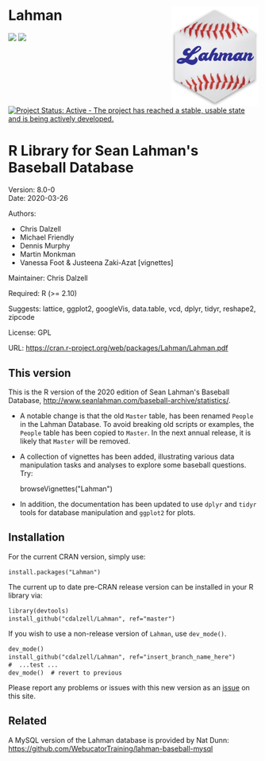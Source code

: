 Lahman <img src="inst/hex/Lahman_hex.png" align="right" />
==========================================================

[![](https://www.r-pkg.org/badges/version/Lahman)](https://cran.r-project.org/package=Lahman) [![](https://cranlogs.r-pkg.org/badges/grand-total/Lahman)](https://cran.r-project.org/package=Lahman)
[![Project Status: Active - The project has reached a stable, usable state and is being actively developed.](https://www.repostatus.org/badges/latest/active.svg)](http://www.repostatus.org/#active)

R Library for Sean Lahman's Baseball Database
========================================================

Version: 8.0-0  
Date: 2020-03-26

Authors:

* Chris Dalzell
* Michael Friendly
* Dennis Murphy
* Martin Monkman
* Vanessa Foot & Justeena Zaki-Azat [vignettes]
    
Maintainer: Chris Dalzell

Required: R (>= 2.10)

Suggests: lattice, ggplot2, googleVis, data.table, vcd, dplyr, tidyr, reshape2, zipcode

License: GPL

URL: https://cran.r-project.org/web/packages/Lahman/Lahman.pdf

## This version

This is the R version of the 2020 edition of Sean Lahman's Baseball Database, http://www.seanlahman.com/baseball-archive/statistics/.

* A notable change is that the old `Master` table, has been renamed `People` in the
Lahman Database. To avoid breaking old scripts or examples, the `People` table
has been copied to `Master`. In the next annual release, it is likely that `Master`
will be removed.

* A collection of vignettes has been added, illustrating various data manipulation
tasks and analyses to explore some baseball questions.  Try:

    browseVignettes("Lahman")

* In addition, the documentation
has been updated to use `dplyr` and `tidyr` tools for database manipulation and `ggplot2` for plots.

## Installation

For the current CRAN version, simply use:

    install.packages("Lahman")

The current up to date pre-CRAN release version can be installed in your R library via:

    library(devtools)
    install_github("cdalzell/Lahman", ref="master")

If you wish to use a non-release version of `Lahman`, use `dev_mode()`.

    dev_mode()
    install_github("cdalzell/Lahman", ref="insert_branch_name_here")
    #  ...test ...
    dev_mode()  # revert to previous


Please report any problems or issues with this new version as an [issue](https://github.com/cdalzell/Lahman/issues) on this site.

## Related
A MySQL version of the Lahman database is provided by Nat Dunn: https://github.com/WebucatorTraining/lahman-baseball-mysql
